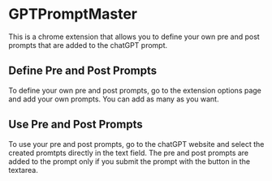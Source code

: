 # GPTPromptMaster
This is a chrome extension that allows you to define your own pre and post prompts that are added to the chatGPT prompt.

## Define Pre and Post Prompts
To define your own pre and post prompts, go to the extension options page and add your own prompts. You can add as many as you want.

## Use Pre and Post Prompts
To use your pre and post prompts, go to the chatGPT website and select the created promtpts directly in the text field.
The pre and post prompts are added to the prompt only if you submit the prompt with the button in the textarea.